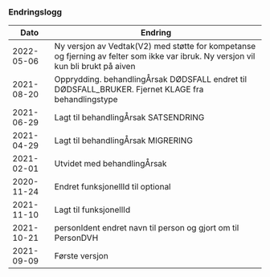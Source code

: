 ### Endringslogg

| Dato       | Endring                                                                                                                            |
|------------|------------------------------------------------------------------------------------------------------------------------------------|
| 2022-05-06 | Ny versjon av Vedtak(V2) med støtte for kompetanse og fjerning av felter som ikke var ibruk. Ny versjon vil kun bli brukt på aiven |
| 2021-08-20 | Opprydding. behandlingÅrsak DØDSFALL endret til DØDSFALL_BRUKER. Fjernet KLAGE fra behandlingstype                                 |
| 2021-06-29 | Lagt til behandlingÅrsak SATSENDRING                                                                                               |
| 2021-04-29 | Lagt til behandlingÅrsak MIGRERING                                                                                                 |
| 2021-02-01 | Utvidet med behandlingÅrsak                                                                                                        |
| 2020-11-24 | Endret funksjonellId til optional                                                                                                  |
| 2021-11-10 | Lagt til funksjonellId                                                                                                             |
| 2021-10-21 | personIdent endret navn til person og gjort om til PersonDVH                                                                       |
| 2021-09-09 | Første versjon                                                                                                                     |